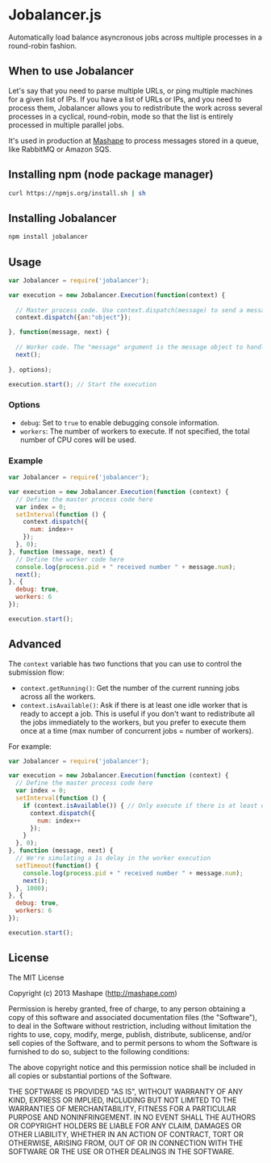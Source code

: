 # Jobalancer.js

Automatically load balance asyncronous jobs across multiple processes in a round-robin fashion.

## When to use Jobalancer

Let's say that you need to parse multiple URLs, or ping multiple machines for a given list of IPs. If you have a list of URLs or IPs, and you need to process them, Jobalancer allows you to redistribute the work across several processes in a cyclical, round-robin, mode so that the list is entirely processed in multiple parallel jobs.

It's used in production at [Mashape](https://www.mashape.com) to process messages stored in a queue, like RabbitMQ or Amazon SQS.

## Installing npm (node package manager)

```bash
curl https://npmjs.org/install.sh | sh
```

## Installing Jobalancer

```bash
npm install jobalancer
```

## Usage

```javascript
var Jobalancer = require('jobalancer');

var execution = new Jobalancer.Execution(function(context) {
	
  // Master process code. Use context.dispatch(message) to send a message to a worker.
  context.dispatch({an:"object"});

}, function(message, next) {
	
  // Worker code. The "message" argument is the message object to handle. Call next() when the operation has been completed.
  next();
	
}, options);

execution.start(); // Start the execution
```

### Options

* `debug`: Set to `true` to enable debugging console information.
* `workers`: The number of workers to execute. If not specified, the total number of CPU cores will be used.

### Example

```javascript
var Jobalancer = require('jobalancer');

var execution = new Jobalancer.Execution(function (context) {
  // Define the master process code here
  var index = 0;
  setInterval(function () {
    context.dispatch({
      num: index++
    });
  }, 0);
}, function (message, next) {
  // Define the worker code here
  console.log(process.pid + " received number " + message.num);
  next();
}, {
  debug: true, 
  workers: 6
});

execution.start();
```

## Advanced

The `context` variable has two functions that you can use to control the submission flow:

* `context.getRunning()`: Get the number of the current running jobs across all the workers.
* `context.isAvailable()`: Ask if there is at least one idle worker that is ready to accept a job. This is useful if you don't want to redistribute all the jobs immediately to the workers, but you prefer to execute them once at a time (max number of concurrent jobs = number of workers).

For example:

```javascript
var Jobalancer = require('jobalancer');

var execution = new Jobalancer.Execution(function (context) {
  // Define the master process code here
  var index = 0;
  setInterval(function () {
	if (context.isAvailable()) { // Only execute if there is at least one worker available
      context.dispatch({
        num: index++
      });
    }
  }, 0);
}, function (message, next) {
  // We're simulating a 1s delay in the worker execution
  setTimeout(function() {
    console.log(process.pid + " received number " + message.num);
    next();
  }, 1000);
}, {
  debug: true, 
  workers: 6
});

execution.start();
```

## License

The MIT License

Copyright (c) 2013 Mashape (http://mashape.com)

Permission is hereby granted, free of charge, to any person obtaining
a copy of this software and associated documentation files (the
"Software"), to deal in the Software without restriction, including
without limitation the rights to use, copy, modify, merge, publish,
distribute, sublicense, and/or sell copies of the Software, and to
permit persons to whom the Software is furnished to do so, subject to
the following conditions:

The above copyright notice and this permission notice shall be
included in all copies or substantial portions of the Software.

THE SOFTWARE IS PROVIDED "AS IS", WITHOUT WARRANTY OF ANY KIND,
EXPRESS OR IMPLIED, INCLUDING BUT NOT LIMITED TO THE WARRANTIES OF
MERCHANTABILITY, FITNESS FOR A PARTICULAR PURPOSE AND
NONINFRINGEMENT. IN NO EVENT SHALL THE AUTHORS OR COPYRIGHT HOLDERS BE
LIABLE FOR ANY CLAIM, DAMAGES OR OTHER LIABILITY, WHETHER IN AN ACTION
OF CONTRACT, TORT OR OTHERWISE, ARISING FROM, OUT OF OR IN CONNECTION
WITH THE SOFTWARE OR THE USE OR OTHER DEALINGS IN THE SOFTWARE.
